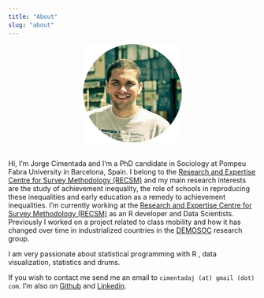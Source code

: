 ```yaml
---
title: "About"
slug: "about"
---
```


<center><img src="/img/headshot.jpg" alt="Drawing" style="width: 200px;"/></center>

<br>

Hi, I’m Jorge Cimentada and I’m a PhD candidate in Sociology at Pompeu Fabra University in Barcelona, Spain. I belong to the [Research and Expertise Centre for Survey Methodology (RECSM)](https://www.upf.edu/web/survey) and my main research interests are the study of achievement inequality, the role of schools in reproducing these inequalities and early education as a remedy to achievement inequalities. I’m currently working at the [Research and Expertise Centre for Survey Methodology (RECSM)](https://www.upf.edu/web/survey) as an R developer and Data Scientists. Previously I worked on a project related to class mobility and how it has changed over time in industrialized countries in the [DEMOSOC](https://www.upf.edu/web/demosoc) research group.

I am very passionate about statistical programming with R , data visualization, statistics and drums.

If you wish to contact me send me an email to `cimentadaj (at) gmail (dot) com`. I’m also on [Github](https://github.com/cimentadaj) and [Linkedin](https://www.linkedin.com/in/jorge-cimentada-1740877a/).